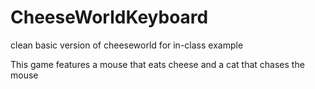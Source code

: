 # CheeseWorldKeyboard
clean basic version of cheeseworld for in-class example

This game features a mouse that eats cheese and a cat that chases the mouse
